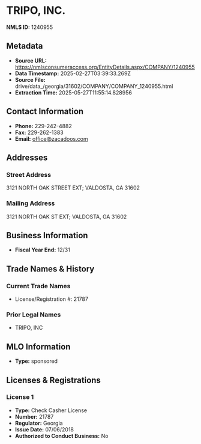 # TRIPO, INC.

**NMLS ID:** 1240955

## Metadata
- **Source URL:** https://nmlsconsumeraccess.org/EntityDetails.aspx/COMPANY/1240955
- **Data Timestamp:** 2025-02-27T03:39:33.269Z
- **Source File:** drive/data_/georgia/31602/COMPANY/COMPANY_1240955.html
- **Extraction Time:** 2025-05-27T11:55:14.828956

## Contact Information
- **Phone:** 229-242-4882
- **Fax:** 229-262-1383
- **Email:** office@zacadoos.com

## Addresses
### Street Address
3121 NORTH OAK STREET EXT; VALDOSTA, GA 31602

### Mailing Address
3121 NORTH OAK ST EXT; VALDOSTA, GA 31602

## Business Information
- **Fiscal Year End:** 12/31

## Trade Names & History
### Current Trade Names
- License/Registration #: 21787

### Prior Legal Names
- TRIPO, INC

## MLO Information
- **Type:** sponsored

## Licenses & Registrations

### License 1
- **Type:** Check Casher License
- **Number:** 21787
- **Regulator:** Georgia
- **Issue Date:** 07/06/2018
- **Authorized to Conduct Business:** No
